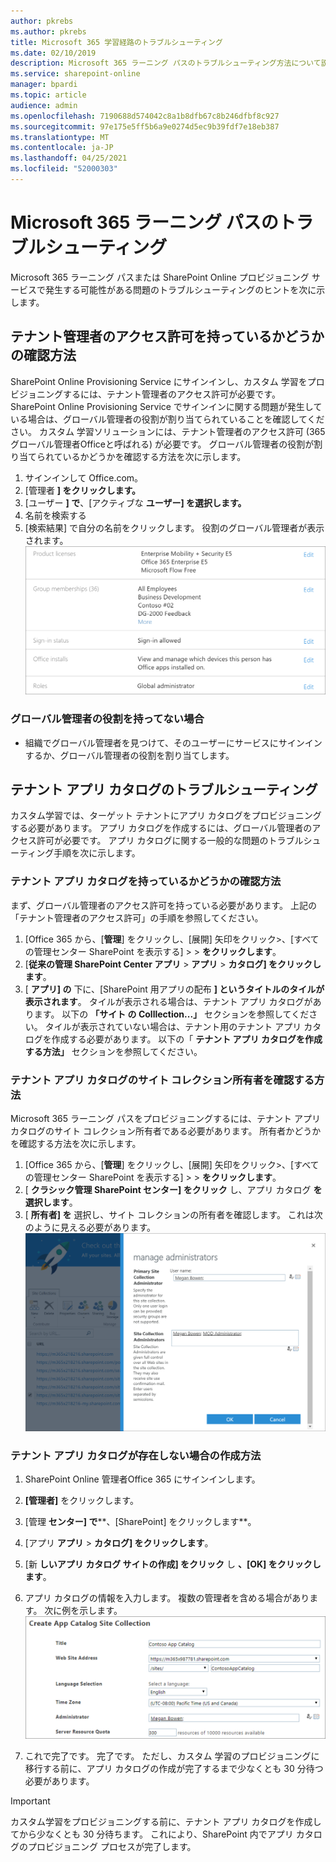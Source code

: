 ```yaml
---
author: pkrebs
ms.author: pkrebs
title: Microsoft 365 学習経路のトラブルシューティング
ms.date: 02/10/2019
description: Microsoft 365 ラーニング パスのトラブルシューティング方法について説明します。
ms.service: sharepoint-online
manager: bpardi
ms.topic: article
audience: admin
ms.openlocfilehash: 7190688d574042c8a1b8dfb67c8b246dfbf8c927
ms.sourcegitcommit: 97e175e5ff5b6a9e0274d5ec9b39fdf7e18eb387
ms.translationtype: MT
ms.contentlocale: ja-JP
ms.lasthandoff: 04/25/2021
ms.locfileid: "52000303"
---
```

# <a name="troubleshoot-microsoft-365-learning-pathways"></a>Microsoft 365 ラーニング パスのトラブルシューティング

Microsoft 365 ラーニング パスまたは SharePoint Online プロビジョニング サービスで発生する可能性がある問題のトラブルシューティングのヒントを次に示します。

## <a name="how-to-know-if-you-have-tenant-admin-permissions"></a>テナント管理者のアクセス許可を持っているかどうかの確認方法

SharePoint Online Provisioning Service にサインインし、カスタム 学習をプロビジョニングするには、テナント管理者のアクセス許可が必要です。 SharePoint Online Provisioning Service でサインインに関する問題が発生している場合は、グローバル管理者の役割が割り当てられていることを確認してください。 カスタム 学習ソリューションには、テナント管理者のアクセス許可 (365 グローバル管理者Officeと呼ばれる) が必要です。 グローバル管理者の役割が割り当てられているかどうかを確認する方法を次に示します。

1.  サインインして Office.com。
2.  [管理者 **] をクリックします。**
3.  [ユーザー **] で**、[アクティブな **ユーザー] を選択します。**
4.  名前を検索する
5.  [検索結果] で自分の名前をクリックします。 役割のグローバル管理者が表示されます。
![ライセンス、グループ メンバーシップ、その他の情報と共に役割を一覧表示するサンプル ページ。](media/cg-globaladminrole.png)

### <a name="if-you-dont-have-the-global-administrator-role"></a>グローバル管理者の役割を持ってない場合
- 組織でグローバル管理者を見つけて、そのユーザーにサービスにサインインするか、グローバル管理者の役割を割り当てします。

## <a name="tenant-app-catalog-troubleshooting"></a>テナント アプリ カタログのトラブルシューティング
カスタム学習では、ターゲット テナントにアプリ カタログをプロビジョニングする必要があります。 アプリ カタログを作成するには、グローバル管理者のアクセス許可が必要です。 アプリ カタログに関する一般的な問題のトラブルシューティング手順を次に示します。

### <a name="how-to-know-if-you-have-a-tenant-app-catalog"></a>テナント アプリ カタログを持っているかどうかの確認方法 
まず、グローバル管理者のアクセス許可を持っている必要があります。 上記の「テナント管理者のアクセス許可」の手順を参照してください。

1. [Office 365 から、[**管理**] をクリックし、[展開] 矢印をクリック>、[すべての管理センター SharePoint を表示する]  >    >  **をクリックします**。
2. [**従来の管理 SharePoint Center アプリ**  >  **アプリ**  >  **カタログ] をクリックします**。
3. [ **アプリ] の** 下に、[SharePoint 用アプリの配布 **] というタイトルのタイルが表示されます**。 タイルが表示される場合は、テナント アプリ カタログがあります。 以下の **「サイト の Colllection...」** セクションを参照してください。 タイルが表示されていない場合は、テナント用のテナント アプリ カタログを作成する必要があります。 以下の「 **テナント アプリ カタログを作成する方法」** セクションを参照してください。

### <a name="how-to-ensure-you-are-a-site-collection-owner-on-the-tenant-app-catalog"></a>テナント アプリ カタログのサイト コレクション所有者を確認する方法 
Microsoft 365 ラーニング パスをプロビジョニングするには、テナント アプリ カタログのサイト コレクション所有者である必要があります。 所有者かどうかを確認する方法を次に示します。

1. [Office 365 から、[**管理**] をクリックし、[展開] 矢印をクリック>、[すべての管理センター SharePoint を表示する]  >    >  **をクリックします**。
2. [ **クラシック管理 SharePoint センター] をクリック** し、アプリ カタログ **を選択します**。
3. [ **所有者] を** 選択し、サイト コレクションの所有者を確認します。 これは次のように見える必要があります。
![[管理者の管理] ページ。](media/cg-sitecollectionowner.png)

### <a name="how-to-create-a-tenant-app-catalog-if-one-doesnt-exists"></a>テナント アプリ カタログが存在しない場合の作成方法 
1. SharePoint Online 管理者Office 365 にサインインします。
2. **[管理者]** をクリックします。
3. [管理 **センター] で****、[SharePoint] をクリックします**。 
4. [アプリ **アプリ**  >  **カタログ] をクリックします**。
5. [新 **しいアプリ カタログ サイトの作成] をクリック** し **、[OK] をクリックします**。 
6.  アプリ カタログの情報を入力します。 複数の管理者を含める場合があります。 次に例を示します。  
![新しいアプリ カタログの情報を入力するフォーム。](media/cg-appcatalogfinish.png)

7.  これで完了です。 完了です。 ただし、カスタム 学習のプロビジョニングに移行する前に、アプリ カタログの作成が完了するまで少なくとも 30 分待つ必要があります。 

> [!IMPORTANT]
> カスタム学習をプロビジョニングする前に、テナント アプリ カタログを作成してから少なくとも 30 分待ちます。 これにより、SharePoint 内でアプリ カタログのプロビジョニング プロセスが完了します。 